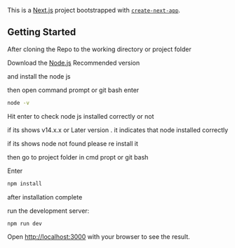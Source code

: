 This is a [Next.js](https://nextjs.org/) project bootstrapped with [`create-next-app`](https://github.com/vercel/next.js/tree/canary/packages/create-next-app).

## Getting Started

After cloning the Repo to the working directory or project folder

Download the [Node.js](https://nodejs.org/en/) Recommended version

and install the node js

then open command prompt or git bash enter

```bash
node -v
```

Hit enter to check node js installed correctly or not

if its shows v14.x.x or Later version . it indicates that node installed correctly

if its shows node not found please re install it

then go to project folder in cmd propt or git bash

Enter

```bash
npm install
```

after installation complete

run the development server:

```bash
npm run dev

```

Open [http://localhost:3000](http://localhost:3000) with your browser to see the result.
